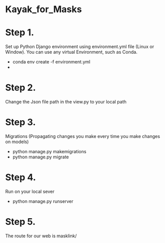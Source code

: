 # Kayak_for_Masks
# Step 1. 
Set up Python Django environment using environment.yml file (Linux or Window). You can use any virtual Environment, such as Conda. 

 - conda env create -f environment.yml
 - 
# Step 2.
Change the Json file path in the view.py to your local path 

# Step 3.
Migrations (Propagating changes you make every time you make changes on models) 

 - python manage.py makemigrations
 - python manage.py migrate

# Step 4.
Run on your local sever
- python manage.py runserver
 
# Step 5. 
The route for our web is masklink/ 
